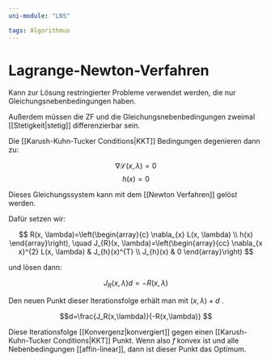 ```yaml
---
uni-module: "LNS"

tags: Algorithmus
---
```


# Lagrange-Newton-Verfahren

Kann zur Lösung restringierter Probleme verwendet werden, die nur Gleichungsnebenbedingungen haben.

Außerdem müssen die ZF und die Gleichungsnebenbedingungen zweimal [[Stetigkeit|stetig]] differenzierbar sein.

Die [[Karush-Kuhn-Tucker Conditions|KKT]] Bedingungen degenieren dann zu:

$$\nabla\mathcal{L}(x,\lambda)=0$$
$$h(x)=0$$

Dieses Gleichungssystem kann mit dem [[Newton Verfahren]] gelöst werden.

Dafür setzen wir:

$$
R(x, \lambda)=\left(\begin{array}{c}
\nabla_{x} L(x, \lambda) \\
h(x)
\end{array}\right), \quad J_{R}(x, \lambda)=\left(\begin{array}{cc}
\nabla_{x x}^{2} L(x, \lambda) & J_{h}(x)^{T} \\
J_{h}(x) & 0
\end{array}\right)
$$

und lösen dann:

$$J_{R}(x, \lambda) d=-R(x, \lambda)$$

Den neuen Punkt dieser Iterationsfolge erhält man mit $(x,\lambda)+d$ .

$$d=\frac{J_R(x,\lambda)}{-R(x,\lambda)} $$

Diese Iterationsfolge [[Konvergenz|konvergiert]] gegen einen [[Karush-Kuhn-Tucker Conditions|KKT]] Punkt.
Wenn also $f$ konvex ist und alle Nebenbedingungen [[affin-linear]], dann ist dieser Punkt das Optimum.
